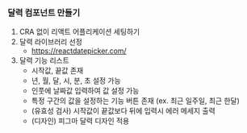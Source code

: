 ### 달력 컴포넌트 만들기

1. CRA 없이 리액트 어플리케이션 세팅하기
2. 달력 라이브러리 선정
   - https://reactdatepicker.com/
3. 달력 기능 리스트
   - 시작값, 끝값 존재
   - 년, 월, 달, 시, 분, 초 설정 가능
   - 인풋에 날짜값 입력하여 값 설정 가능
   - 특정 구간의 값을 설정하는 기능 버튼 존재 (ex. 최근 일주일, 최근 한달)
   - (유효성 검사) 시작값이 끝값보다 뒤에 입력시 에러 메세지 출력
   - (디자인) 피그마 달력 디자인 적용
